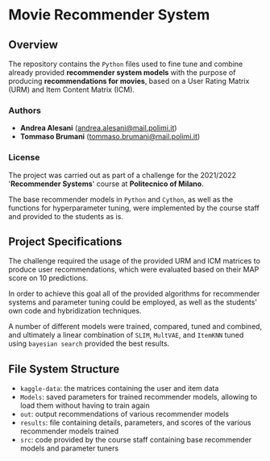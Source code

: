 # Movie Recommender System
## Overview
The repository contains the `Python` files used to fine tune and combine already provided <b>recommender system models</b> with the purpose of producing <b>recommendations for movies</b>, based on a User Rating Matrix (URM) and Item Content Matrix (ICM).

### Authors
- <b>Andrea Alesani</b> (andrea.alesani@mail.polimi.it)
- <b>Tommaso Brumani</b> (tommaso.brumani@mail.polimi.it)

### License
The project was carried out as part of a challenge for the 2021/2022 '<b>Recommender Systems</b>' course at <b>Politecnico of Milano</b>. 

The base recommender models in `Python` and `Cython`, as well as the functions for hyperparameter tuning, were implemented by the course staff and provided to the students as is. 

## Project Specifications
The challenge required the usage of the provided URM and ICM matrices to produce user recommendations, which were evaluated based on their MAP score on 10 predictions.

In order to achieve this goal all of the provided algorithms for recommender systems and parameter tuning could be employed, as well as the students' own code and hybridization techniques.

A number of different models were trained, compared, tuned and combined, and ultimately a linear combination of `SLIM`, `MultVAE`, and `ItemKNN` tuned using `bayesian search` provided the best results.

## File System Structure
* `kaggle-data`: the matrices containing the user and item data
* `Models`: saved parameters for trained recommender models, allowing to load them without having to train again 
* `out`: output recommendations of various recommender models
* `results`: file containing details, parameters, and scores of the various recommender models trained
* `src`: code provided by the course staff containing base recommender models and parameter tuners